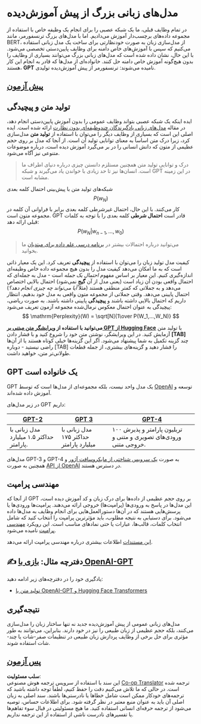<!--
CO_OP_TRANSLATOR_METADATA:
{
  "original_hash": "2efbb183384a50f0fc0cde02534d912f",
  "translation_date": "2025-08-24T10:20:53+00:00",
  "source_file": "lessons/5-NLP/20-LangModels/README.md",
  "language_code": "fa"
}
-->
# مدل‌های زبانی بزرگ از پیش آموزش‌دیده

در تمام وظایف قبلی، ما یک شبکه عصبی را برای انجام یک وظیفه خاص با استفاده از مجموعه داده‌های برچسب‌دار آموزش می‌دادیم. اما با مدل‌های بزرگ ترنسفورمر، مانند BERT، از مدل‌سازی زبان به صورت خودنظارتی برای ساخت یک مدل زبانی استفاده می‌کنیم که سپس با آموزش‌های خاص دامنه برای وظایف پایین‌دستی تخصصی می‌شود. با این حال، نشان داده شده است که مدل‌های زبانی بزرگ می‌توانند بسیاری از وظایف را بدون هیچ‌گونه آموزش خاص دامنه حل کنند. خانواده‌ای از مدل‌ها که قادر به انجام این کار هستند، **GPT** نامیده می‌شوند: ترنسفورمر از پیش آموزش‌دیده تولیدی.

## [پیش‌ آزمون](https://red-field-0a6ddfd03.1.azurestaticapps.net/quiz/120)

## تولید متن و پیچیدگی

ایده اینکه یک شبکه عصبی بتواند وظایف عمومی را بدون آموزش پایین‌دستی انجام دهد، در مقاله [مدل‌های زبانی یادگیرندگان چندوظیفه‌ای بدون نظارت](https://cdn.openai.com/better-language-models/language_models_are_unsupervised_multitask_learners.pdf) ارائه شده است. ایده اصلی این است که بسیاری از وظایف دیگر را می‌توان با استفاده از **تولید متن** مدل‌سازی کرد، زیرا درک متن اساساً به معنای توانایی تولید آن است. از آنجا که مدل بر روی حجم عظیمی از متون که دانش انسانی را در بر می‌گیرد آموزش دیده است، درباره موضوعات متنوعی نیز آگاه می‌شود.

> درک و توانایی تولید متن همچنین مستلزم دانستن چیزی درباره دنیای اطراف ما است. انسان‌ها نیز تا حد زیادی با خواندن یاد می‌گیرند و شبکه GPT در این زمینه مشابه است.

شبکه‌های تولید متن با پیش‌بینی احتمال کلمه بعدی $$P(w_N)$$ کار می‌کنند. با این حال، احتمال غیرشرطی کلمه بعدی برابر با فراوانی آن کلمه در مجموعه متون است. GPT قادر است **احتمال شرطی** کلمه بعدی را با توجه به کلمات قبلی ارائه دهد: $$P(w_N | w_{n-1}, ..., w_0)$$

> می‌توانید درباره احتمالات بیشتر در [برنامه درسی علم داده برای مبتدیان](https://github.com/microsoft/Data-Science-For-Beginners/tree/main/1-Introduction/04-stats-and-probability) ما بخوانید.

کیفیت مدل تولید زبان را می‌توان با استفاده از **پیچیدگی** تعریف کرد. این یک معیار ذاتی است که به ما امکان می‌دهد کیفیت مدل را بدون هیچ مجموعه داده خاص وظیفه‌ای اندازه‌گیری کنیم. این معیار بر اساس مفهوم *احتمال یک جمله* است - مدل به جمله‌ای که احتمال واقعی بودن آن زیاد است (یعنی مدل از آن **گیج** نمی‌شود) احتمال بالایی اختصاص می‌دهد و به جملاتی که کمتر منطقی هستند (مثلاً *آیا می‌تواند چه چیزی انجام دهد؟*) احتمال پایینی می‌دهد. وقتی جملاتی از مجموعه متون واقعی به مدل خود بدهیم، انتظار داریم که احتمال بالایی داشته باشند و **پیچیدگی** پایینی داشته باشند. به صورت ریاضی، پیچیدگی به عنوان احتمال معکوس نرمال‌شده مجموعه آزمون تعریف می‌شود:
$$
\mathrm{Perplexity}(W) = \sqrt[N]{1\over P(W_1,...,W_N)}
$$ 

**می‌توانید با استفاده از [ویرایشگر متن مبتنی بر GPT از Hugging Face](https://transformer.huggingface.co/doc/gpt2-large)** با تولید متن آزمایش کنید. در این ویرایشگر، نوشتن متن خود را شروع کنید و با فشار دادن **[TAB]** چند گزینه تکمیل به شما پیشنهاد می‌شود. اگر این گزینه‌ها خیلی کوتاه هستند یا از آن‌ها راضی نیستید - دوباره [TAB] را فشار دهید و گزینه‌های بیشتری، از جمله قطعات طولانی‌تر متن، خواهید داشت.

## GPT یک خانواده است

GPT یک مدل واحد نیست، بلکه مجموعه‌ای از مدل‌ها است که توسط [OpenAI](https://openai.com) توسعه و آموزش داده شده‌اند.

در زیر مدل‌های GPT داریم:

| [GPT-2](https://huggingface.co/docs/transformers/model_doc/gpt2#openai-gpt2) | [GPT 3](https://openai.com/research/language-models-are-few-shot-learners) | [GPT-4](https://openai.com/gpt-4) |
| -- | -- | -- |
|مدل زبانی با حداکثر ۱.۵ میلیارد پارامتر. | مدل زبانی با حداکثر ۱۷۵ میلیارد پارامتر | ۱۰۰ تریلیون پارامتر و پذیرش ورودی‌های تصویری و متنی و خروجی متنی. |

مدل‌های GPT-3 و GPT-4 به صورت [یک سرویس شناختی از مایکروسافت آژور](https://azure.microsoft.com/en-us/services/cognitive-services/openai-service/#overview?WT.mc_id=academic-77998-cacaste) و همچنین به صورت [API از OpenAI](https://openai.com/api/) در دسترس هستند.

## مهندسی پرامپت

از آنجا که GPT بر روی حجم عظیمی از داده‌ها برای درک زبان و کد آموزش دیده است، این مدل‌ها در پاسخ به ورودی‌ها (پرامپت‌ها) خروجی ارائه می‌دهند. پرامپت‌ها ورودی‌ها یا پرسش‌هایی هستند که در آن‌ها دستورالعمل‌هایی برای انجام وظایف به مدل‌ها داده می‌شود. برای دستیابی به نتیجه مطلوب، باید مؤثرترین پرامپت را انتخاب کنید که شامل انتخاب کلمات، قالب‌ها، عبارات یا حتی نمادهای مناسب است. این رویکرد [مهندسی پرامپت](https://learn.microsoft.com/en-us/shows/ai-show/the-basics-of-prompt-engineering-with-azure-openai-service?WT.mc_id=academic-77998-bethanycheum) نامیده می‌شود.

[این مستندات](https://learn.microsoft.com/en-us/semantic-kernel/prompt-engineering/?WT.mc_id=academic-77998-bethanycheum) اطلاعات بیشتری درباره مهندسی پرامپت ارائه می‌دهد.

## ✍️ دفترچه مثال: [بازی با OpenAI-GPT](../../../../../lessons/5-NLP/20-LangModels/GPT-PyTorch.ipynb)

یادگیری خود را در دفترچه‌های زیر ادامه دهید:

* [تولید متن با OpenAI-GPT و Hugging Face Transformers](../../../../../lessons/5-NLP/20-LangModels/GPT-PyTorch.ipynb)

## نتیجه‌گیری

مدل‌های زبانی عمومی از پیش آموزش‌دیده جدید نه تنها ساختار زبان را مدل‌سازی می‌کنند، بلکه حجم عظیمی از زبان طبیعی را نیز در خود دارند. بنابراین، می‌توانند به طور مؤثری برای حل برخی از وظایف پردازش زبان طبیعی در تنظیمات صفر-شات یا چند-شات استفاده شوند.

## [پس‌ آزمون](https://red-field-0a6ddfd03.1.azurestaticapps.net/quiz/220)

**سلب مسئولیت**:  
این سند با استفاده از سرویس ترجمه هوش مصنوعی [Co-op Translator](https://github.com/Azure/co-op-translator) ترجمه شده است. در حالی که ما تلاش می‌کنیم دقت را حفظ کنیم، لطفاً توجه داشته باشید که ترجمه‌های خودکار ممکن است شامل خطاها یا نادرستی‌ها باشند. سند اصلی به زبان اصلی آن باید به عنوان منبع معتبر در نظر گرفته شود. برای اطلاعات حساس، توصیه می‌شود از ترجمه حرفه‌ای انسانی استفاده کنید. ما هیچ مسئولیتی در قبال سوء تفاهم‌ها یا تفسیرهای نادرست ناشی از استفاده از این ترجمه نداریم.